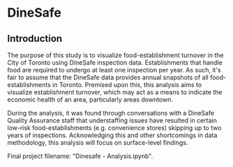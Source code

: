 # DineSafe

## Introduction

The purpose of this study is to visualize food-establishment turnover in the City of Toronto using DineSafe inspection data. Establishments that handle food are required to undergo at least one inspection per year. As such, it's fair to assume that the DineSafe data provides annual snapshots of all food-establishments in Toronto. Premised upon this, this analysis aims to visualize establishment turnover, which may act as a means to indicate the economic health of an area, particularly areas downtown.

During the analysis, it was found through conversations with a DineSafe Quality Assurance staff that understaffing issues have resulted in certain low-risk food-establishments (e.g. convenience stores) skipping up to two years of inspections. Acknowledging this and other shortcomings in data methodology, this analysis will focus on surface-level findings.

Final project filename: "Dinesafe - Analysis.ipynb".

